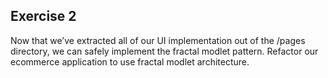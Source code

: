 ## Exercise 2

Now that we’ve extracted all of our UI implementation out of the /pages directory, we can safely implement the fractal modlet pattern. Refactor our ecommerce application to use fractal modlet architecture.
